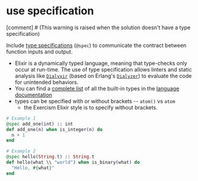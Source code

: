 # use specification

[comment] # (This warning is raised when the solution doesn't have a type specification)

Include [type specifications](https://elixir-lang.org/getting-started/typespecs-and-behaviours.html#types-and-specs) (`@spec`) to communicate the contract between function inputs and output.

- Elixir is a dynamically typed language, meaning that type-checks only occur at run-time. The use of type specification allows linters and static analysis like [`Dialyxir`](https://hexdocs.pm/dialyxir/readme.html) (based on Erlang's [`Dialyzer`](http://erlang.org/doc/man/dialyzer.html)) to evaluate the code for unintended behaviors.
- You can find a [complete list](https://hexdocs.pm/elixir/typespecs.html#basic-types) of all the built-in types in the [language documentation](https://hexdocs.pm/elixir/typespecs.html#content)
- types can be specified with or without brackets -- `atom()` vs `atom`
  - the Exercism Elixir style is to specify without brackets.

```elixir
# Example 1
@spec add_one(int) :: int
def add_one(n) when is_integer(n) do
  n + 1
end

# Example 2
@spec hello(String.t) :: String.t
def hello(what \\ "world") when is_binary(what) do
  "Hello, #{what}"
end
```
